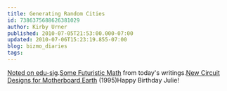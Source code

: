 ```yaml
---
title: Generating Random Cities
id: 7386375688626381029
author: Kirby Urner
published: 2010-07-05T21:53:00.000-07:00
updated: 2010-07-06T15:23:19.855-07:00
blog: bizmo_diaries
tags: 
---
```


[Noted on edu-sig](http://mail.python.org/pipermail/edu-sig/2010-July/010021.html).[Some Futuristic Math](http://groups.google.com/group/mathfuture/browse_thread/thread/5916ec4d80a8e4d6/1cfb32093cbaf87c?hl=en&) from today's writings.[New Circuit Designs for Motherboard Earth](http://grunch.net/archives/27) (1995)Happy Birthday Julie!